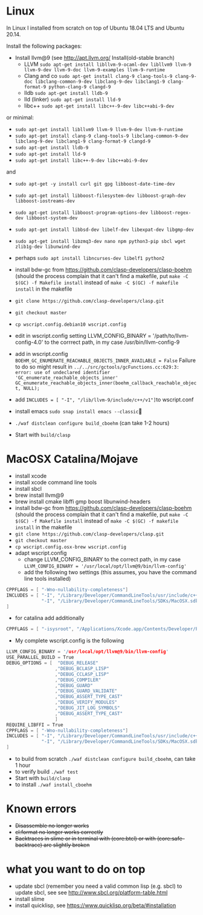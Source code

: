# Linux
In Linux I installed from scratch on top of Ubuntu 18.04 LTS and Ubuntu 20.14.

Install the following packages:
* Install llvm@9 (see http://apt.llvm.org/ Install(old-stable branch)
  * LLVM
`sudo apt-get install libllvm-9-ocaml-dev libllvm9 llvm-9 llvm-9-dev llvm-9-doc llvm-9-examples llvm-9-runtime`
  * Clang and co
`sudo apt-get install clang-9 clang-tools-9 clang-9-doc libclang-common-9-dev libclang-9-dev libclang1-9 clang-format-9 python-clang-9 clangd-9`
  * lldb
`sudo apt-get install lldb-9`
  * lld (linker)
`sudo apt-get install lld-9`
  * libc++ `sudo apt-get install libc++-9-dev libc++abi-9-dev`

or minimal:
* `sudo apt-get install libllvm9 llvm-9 llvm-9-dev llvm-9-runtime`
* `sudo apt-get install clang-9 clang-tools-9 libclang-common-9-dev libclang-9-dev libclang1-9 clang-format-9 clangd-9`
* `sudo apt-get install lldb-9`
* `sudo apt-get install lld-9`
* `sudo apt-get install libc++-9-dev libc++abi-9-dev`

and 
* `sudo apt-get -y install curl git gpg libboost-date-time-dev` 
* `sudo apt-get install libboost-filesystem-dev libboost-graph-dev libboost-iostreams-dev`
* `sudo apt-get install libboost-program-options-dev libboost-regex-dev libboost-system-dev`
* `sudo apt-get install libbsd-dev libelf-dev libexpat-dev libgmp-dev`
* `sudo apt-get install libzmq3-dev nano npm python3-pip sbcl wget zlib1g-dev libunwind-dev`

* perhaps `sudo apt install libncurses-dev libelf1 python2`
* install bdw-gc from https://github.com/clasp-developers/clasp-boehm (should the process complain that it can't find a makefile, put `make -C $(GC) -f Makefile install` instead of `make -C $(GC) -f makefile install` in the makefile
* `git clone https://github.com/clasp-developers/clasp.git`
* `git checkout master`
* `cp wscript.config.debian10 wscript.config`
* edit in wscript.config setting LLVM_CONFIG_BINARY = '/path/to/llvm-config-4.0' to the corrrect path, in my case /usr/bin/llvm-config-9
* add in wscript.config `BOEHM_GC_ENUMERATE_REACHABLE_OBJECTS_INNER_AVAILABLE = False` Failure to do so might result in `../../src/gctools/gcFunctions.cc:629:3: error: use of undeclared identifier 'GC_enumerate_reachable_objects_inner'
  GC_enumerate_reachable_objects_inner(boehm_callback_reachable_object, NULL);`
* add `INCLUDES = [ "-I", "/lib/llvm-9/include/c++/v1"]`to wscript.conf
* install emacs `sudo snap install emacs --classic`
* `./waf distclean configure build_cboehm` (can take 1-2 hours)
* Start with `build/clasp`

# MacOSX Catalina/Mojave
* install xcode
* install xcode command line tools
* install sbcl
* brew install llvm@9
* brew install cmake libffi gmp boost libunwind-headers
* install bdw-gc from https://github.com/clasp-developers/clasp-boehm (should the process complain that it can't find a makefile, put `make -C $(GC) -f Makefile install` instead of `make -C $(GC) -f makefile install` in the makefile
* `git clone https://github.com/clasp-developers/clasp.git`
* `git checkout master`
* `cp wscript.config.osx-brew wscript.config`
* adapt wscript.config
  * change LLVM_CONFIG_BINARY to the correct path, in my case
`LLVM_CONFIG_BINARY = '/usr/local/opt/llvm@9/bin/llvm-config'`
  * add the following two settings (this assumes, you have the command line tools installed)
```c++
CPPFLAGS = [ "-Wno-nullability-completeness"]
INCLUDES = [ "-I", "/Library/Developer/CommandLineTools/usr/include/c++/v1",
             "-I", "/Library/Developer/CommandLineTools/SDKs/MacOSX.sdk/usr/include"
]
````
* for catalina add additionally
```c++
CPPFLAGS = [ "-isysroot", "/Applications/Xcode.app/Contents/Developer/Platforms/MacOSX.platform/Developer/SDKs/MacOSX10.15.sdk"]
````
  * My complete wscript.config is the following
```c++
LLVM_CONFIG_BINARY = '/usr/local/opt/llvm@9/bin/llvm-config'
USE_PARALLEL_BUILD = True
DEBUG_OPTIONS = [  "DEBUG_RELEASE"
                  ,"DEBUG_BCLASP_LISP"
                  ,"DEBUG_CCLASP_LISP"
                  ,"DEBUG_COMPILER"
                  ,"DEBUG_GUARD"
                  ,"DEBUG_GUARD_VALIDATE"
                  ,"DEBUG_ASSERT_TYPE_CAST"
                  ,"DEBUG_VERIFY_MODULES"
                  ,"DEBUG_JIT_LOG_SYMBOLS"
                  ,"DEBUG_ASSERT_TYPE_CAST"
                  ]
REQUIRE_LIBFFI = True
CPPFLAGS = [ "-Wno-nullability-completeness"]
INCLUDES = [ "-I", "/Library/Developer/CommandLineTools/usr/include/c++/v1",
             "-I", "/Library/Developer/CommandLineTools/SDKs/MacOSX.sdk/usr/include"
]
````
* to build from scratch  `./waf distclean configure build_cboehm`, can take 1 hour
* to verify build `./waf test`
* Start with `build/clasp`
* to install `./waf install_cboehm`
# Known errors
* ~~Disassemble no longer works~~
* ~~cl:format no longer works correctly~~
* ~~Backtraces in slime or in terminal with (core:btcl) or with (core:safe-backtrace) are slightly broken~~
# what you want to do on top
* update sbcl (remember you need a valid common lisp (e.g. sbcl) to update sbcl, see see http://www.sbcl.org/platform-table.html
* install slime
* install quicklisp, see https://www.quicklisp.org/beta/#installation